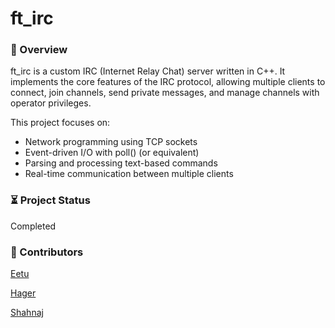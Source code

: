 # ft_irc
### 📌 Overview

ft_irc is a custom IRC (Internet Relay Chat) server written in C++. It implements the core features of the IRC protocol, allowing multiple clients to connect, join channels, send private messages, and manage channels with operator privileges.

This project focuses on:
- Network programming using TCP sockets
- Event-driven I/O with poll() (or equivalent)
- Parsing and processing text-based commands
- Real-time communication between multiple clients

### ⏳ Project Status
Completed

### 🤝 Contributors
[Eetu](https://github.com/eetulaine)

[Hager](https://github.com/imhaqer)

[Shahnaj](https://github.com/shahnajsc)

